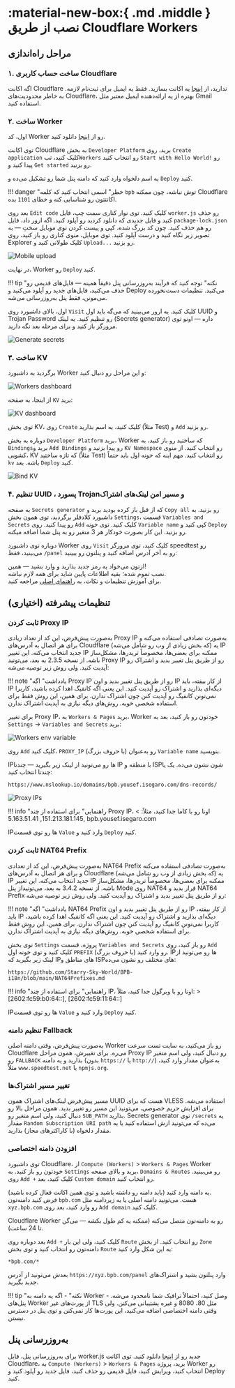 # :material-new-box:{ .md .middle } نصب از طریق Cloudflare Workers

## مراحل راه‌اندازی

### ۱. ساخت حساب کاربری Cloudflare

اگه اکانت Cloudflare ندارید، از [اینجا](https://dash.cloudflare.com/sign-up) یه اکانت بسازید. فقط یه ایمیل برای ثبت‌نام لازمه. به خاطر محدودیت‌های Cloudflare، بهتره از یه ارائه‌دهنده ایمیل معتبر مثل Gmail استفاده کنید.

### ۲. ساخت Worker

اول، کد Worker رو از [اینجا](https://github.com/Starry-Sky-World/BPB-i18n/releases/latest/download/worker.js) دانلود کنید.

توی اکانت  Cloudflare به بخش  `Developer Platform` برید، روی `Create application` کلیک کنید، تب`Workers` رو انتخاب کنید `Start with Hello World!` رو پیدا کنید و `Get started` رو بزنید.

یه اسم دلخواه وارد کنید که دامنه پنل شما رو تشکیل می‌ده و `Deploy` کنید.

!!! danger "خطر"
    اسمی انتخاب کنید که کلمه `bpb` توش نباشه، چون ممکنه Cloudflare اکانتتون رو شناسایی کنه و خطای `1101` بده.

بعد روی `Edit code` کلیک کنید. توی نوار کناری سمت چپ، فایل `worker.js` رو حذف کنید و فایل جدیدی که دانلود کردید رو آپلود کنید. اگه ارور داد، فایل `package-lock.json` رو هم حذف کنید. چون کد بزرگ شده، کپی و پیست کردن توی موبایل سختِ — به تصویر زیر نگاه کنید و درست آپلود کنید. توی موبایل، منوی کناری رو باز کنید، روی Explorer کلیک طولانی کنید و `Upload...` رو بزنید.

![Mobile upload](../images/worker-mobile-upload.jpg)

در نهایت، Worker رو `Deploy` کنید.

!!! tip "نکته"
    توجه کنید که فرآیند به‌روزرسانی پنل دقیقاً همینه — فایل‌های قدیمی رو حذف می‌کنید، فایل‌های جدید رو آپلود می‌کنید و Deploy می‌کنید. تنظیمات دست‌نخورده می‌مونن، فقط پنل به‌روزرسانی می‌شه.

اول، بالای داشبورد روی `Visit` کلیک کنید. یه ارور می‌بینید که می‌گه باید اول UUID و Trojan Password رو تنظیم کنید. یه لینک (Secrets generator) داره — اونو توی مرورگر باز کنید و برای مرحله بعد نگه دارید.

![Generate secrets](../images/generate-secrets.jpg)

### ۳. ساخت KV

برگردید به داشبورد Worker و این مراحل رو دنبال کنید:

![Workers dashboard](../images/nav-worker-dash.jpg)

از اینجا، به صفحه `KV` برید:

![KV dashboard](../images/nav-dash-kv.jpg)

توی بخش KV، روی `Create` کلیک کنید، یه اسم بذارید (مثلاً Test) و `Add` رو بزنید.

دوباره به بخش `Developer Platform`  برید، Worker  که ساختید رو باز کنید، به  `Bindings`برید و `Add Bindings`  رو پیدا بزنید و `KV Namespace` رو انتخاب کنید. از منوی کشویی، KV که تازه ساختید (مثلاً Test) رو انتخاب کنید. مهم اینه که خونه اول باید حتماً `kv` باشه. بعد `Deploy` کنید.

![Bind KV](../images/bind-kv.jpg)

### ۴. تنظیم UUID ، پسورد Trojanو مسیر امن لینک‌های اشتراک

به صفحه `Secrets generator` که از قبل باز کرده بودید برید و `Copy all` رو بزنید. به داشبورد کلادفلر برگردید، توی همون بخش `Settings`، قسمت `Variables and Secrets` رو پیدا کنید. روی `Add` کلیک کنید. توی خونه `Variable name`  کپی کنید و `Deploy` رو بزنید. این کار بصورت خودکار هر 3 متغیر رو به پنل شما اضافه میکنه.

دوباره توی داشبورد Worker روی `Visit` کلیک کنید، توی مرورگر speedtest رو می‌بینید، فقط `/panel` رو به آخر آدرس اضافه کنید و پنلتون رو ببینید:

ازتون می‌خواد یه رمز جدید بذارید و وارد بشید — همین!  
نصب تموم شده؛ بقیه اطلاعات پایین شاید برای همه لازم نباشه.  
برای آموزش تنظیمات و نکات، به [راهنمای اصلی](../configuration/index.md) مراجعه کنید.

## تنظیمات پیشرفته (اختیاری)

### ثابت کردن Proxy IP

به‌صورت پیش‌فرض، این کد از تعداد زیادی Proxy IP به‌صورت تصادفی استفاده می‌کنه و برای هر اتصال به آدرس‌های Cloudflare (که بخش زیادی از وب رو شامل می‌شه) یه IP جدید انتخاب می‌کنه. این تغییر IP ممکنه برای بعضی‌ها، مخصوصاً تریدرها، مشکل‌ساز باشه. از نسخه 2.3.5 به بعد، می‌تونید Proxy IP رو از طریق پنل تغییر بدید و اشتراک رو آپدیت کنید. ولی روش زیر توصیه می‌شه:

!!! note "یادداشت"
    اگه Proxy IP رو از طریق پنل تغییر بدید و اون IP از کار بیفته، باید IP دیگه‌ای بذارید و اشتراک رو آپدیت کنید. این یعنی اگه کانفیگ اهدا کرده باشید، کاربرا نمی‌تونن کانفیگ رو آپدیت کنن چون اشتراک ندارن. برای همین، این روش فقط برای استفاده شخصی خوبه. روش‌های دیگه نیازی به آپدیت اشتراک ندارن.

برای تغییر Proxy IP، به `Workers & Pages` برید، Worker خودتون رو باز کنید، بعد به `Settings` → `Variables and Secrets` برید:

![Workers env variable](../images/workers-variables.jpg)

روی `Add` کلیک کنید، `PROXY_IP` (با حروف بزرگ) رو به‌عنوان `Variable name` بنویسید.

IPها رو می‌تونید از لینک زیر بگیرید — چندتا IP با منطقه و ISPشون نشون می‌ده. یک یا چندتا انتخاب کنید:

```text
https://www.nslookup.io/domains/bpb.yousef.isegaro.com/dns-records/
```

![Proxy IPs](../images/proxy-ips.jpg)

!!! info "راهنمایی"
    برای استفاده از چند Proxy IP، اونا رو با کاما جدا کنید، مثلاً:
    > 151.213.181.145, 5.163.51.41, bpb.yousef.isegaro.com

IPها رو توی قسمت `Value` وارد کنید و `Deploy` کنید.

### ثابت کردن NAT64 Prefix

به‌صورت پیش‌فرض، این کد از تعدادی NAT64 Prefix  به‌صورت تصادفی استفاده می‌کنه و برای هر اتصال به آدرس‌های Cloudflare (که بخش زیادی از وب رو شامل می‌شه) یه IP جدید انتخاب می‌کنه. این تغییر IP ممکنه برای بعضی‌ها، مخصوصاً تریدرها، مشکل‌ساز باشه. از نسخه 3.4.2 به بعد، می‌تونیداز پنل  Mode روی NAT64  قرار بدید و NAT64 Prefix  رو از طریق پنل تغییر بدید و اشتراک رو آپدیت کنید. ولی روش زیر توصیه می‌شه:

!!! note "یادداشت"
    اگه NAT64 Prefix رو از طریق پنل تغییر بدید و اون IP از کار بیفته، باید IP دیگه‌ای بذارید و اشتراک رو آپدیت کنید. این یعنی اگه کانفیگ اهدا کرده باشید، کاربرا نمی‌تونن کانفیگ رو آپدیت کنن چون اشتراک ندارن. برای همین، این روش فقط برای استفاده شخصی خوبه. روش‌های دیگه نیازی به آپدیت اشتراک ندارن.

توی بخش `Settings` پروژه، قسمت `Variables and Secrets` رو باز کنید، روی `Add` کلیک کنید و توی خونه اول `PREFIX` (با حروف بزرگ) رو وارد کنید. IPها رو می‌تونید از لینک زیر بگیرید که IPهای مناطق و ISPهای مختلف رو نشون می‌ده:

```text
https://github.com/Starry-Sky-World/BPB-i18n/blob/main/NAT64Prefixes.md
```

!!! info "راهنمایی"
    برای استفاده از چند IP، اونا رو با ویرگول جدا کنید، مثلاً:
    > [2602:fc59:b0:64::], [2602:fc59:11:64::]

IPها رو توی قسمت `Value` وارد کنید و `Deploy` کنید.

### تنظیم دامنه Fallback

به‌صورت پیش‌فرض، وقتی دامنه اصلی Worker رو باز می‌کنید، به سایت تست سرعت Cloudflare می‌ره. برای تغییرش، همون مراحل Proxy IP رو دنبال کنید، ولی اسم متغیر رو `FALLBACK` بذارید و یه دامنه (بدون `https://` یا `http://`) به‌عنوان مقدار وارد کنید، مثلاً `www.speedtest.net` یا `npmjs.org`.

### تغییر مسیر اشتراک‌ها

مسیر پیش‌فرض لینک‌های اشتراک همون UUID هست که برای VLESS استفاده می‌شه. برای افزایش حریم خصوصی، می‌تونید این مسیر رو تغییر بدید. همون مراحل بالا رو دنبال کنید، ولی اسم متغیر رو `SUB_PATH` بذارید. Secrets generator توی `/secrets` یه مقدار `Random Subscription URI path` می‌ده که می‌تونید ازش استفاده کنید یا یه مقدار دلخواه (با کاراکترهای مجاز) بذارید.

### افزودن دامنه اختصاصی

توی داشبورد Cloudflare، از `Compute (Workers)` > `Workers & Pages` Worker خودتون رو باز کنید. به `Settings` برید و بالای صفحه، `Domains & Routes` رو می‌بینید. روی `Add +` کلیک کنید، بعد `Custom domain` رو انتخاب کنید.

یه دامنه وارد کنید (باید دامنه رو داشته باشید و توی همین اکانت فعال کرده باشید).  
فرض کنید دامنه‌تون `bpb.com` هست. می‌تونید دامنه اصلی یا یه زیردامنه مثل `xyz.bpb.com` رو وارد کنید، بعد روی `Add domain` کلیک کنید.

Cloudflare Worker رو به دامنه‌تون متصل می‌کنه (ممکنه یه کم طول بکشه — می‌گن تا 24 ساعت).

بعد دوباره روی `Add +` کلیک کنید، ولی این بار `Route` رو انتخاب کنید. از بخش `Zone` دامنه‌تون رو انتخاب کنید و توی بخش `Route` به این شکل وارد کنید:

```title="Route"
*bpb.com/*
```

بعدش می‌تونید از آدرس `https://xyz.bpb.com/panel` وارد پنلتون بشید و اشتراک‌های جدید بگیرید.

!!! tip "نکته"
    - اگه یه دامنه به Worker وصل کنید، احتمالاً ترافیک شما نامحدود می‌شه.
    - پنل‌های Worker از پورت‌های غیر TLS مثل 80، 8080 و غیره پشتیبانی می‌کنن. ولی وقتی دامنه اختصاصی اضافه می‌کنید، این پورت‌ها کار نمی‌کنن و توی پنل در دسترس نیستن.

## به‌روزرسانی پنل

برای به‌روزرسانی پنل، فایل worker.js جدید رو از [اینجا](https://github.com/Starry-Sky-World/BPB-i18n/releases/latest/download/worker.js) دانلود کنید. توی اکانت Cloudflare، به `Compute (Workers)` > `Workers & Pages` برید، پروژه Worker رو انتخاب کنید، ویرایش کنید، فایل قدیمی رو حذف کنید، فایل جدید رو آپلود کنید و Deploy کنید.
